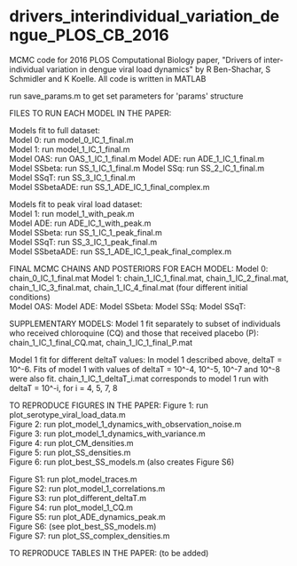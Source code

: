 # drivers_interindividual_variation_dengue_PLOS_CB_2016
MCMC code for 2016 PLOS Computational Biology paper, "Drivers of inter-individual variation in dengue viral load dynamics" by R Ben-Shachar, S Schmidler and K Koelle. 
All code is written in MATLAB

run save_params.m to get set parameters for 'params' structure                                 

FILES TO RUN EACH MODEL IN THE PAPER:                    

Models fit to full dataset:                           
Model 0:   run model_0_IC_1_final.m                           
Model 1:   run model_1_IC_1_final.m                 
Model OAS: run OAS_1_IC_1_final.m
Model ADE: run ADE_1_IC_1_final.m                            
Model SSbeta: run SS_1_IC_1_final.m
Model SSq: run SS_2_IC_1_final.m                  
Model SSqT: run SS_3_IC_1_final.m                      
Model SSbetaADE: run SS_1_ADE_IC_1_final_complex.m             

Models fit to peak viral load dataset:                            
Model 1: run model_1_with_peak.m                     
Model ADE: run ADE_IC_1_with_peak.m            
Model SSbeta: run SS_1_IC_1_peak_final.m                    
Model SSqT: run SS_3_IC_1_peak_final.m         
Model SSbetaADE: run SS_1_ADE_IC_1_peak_final_complex.m           

FINAL MCMC CHAINS AND POSTERIORS FOR EACH MODEL: 
Model 0: chain_0_IC_1_final.mat
Model 1: chain_1_IC_1_final.mat, chain_1_IC_2_final.mat, chain_1_IC_3_final.mat, chain_1_IC_4_final.mat (four different initial conditions)          
Model OAS:
Model ADE:
Model SSbeta:
Model SSq:
Model SSqT:

SUPPLEMENTARY MODELS: 
Model 1 fit separately to subset of individuals who received chloroquine (CQ) and those that received placebo (P): 
chain_1_IC_1_final_CQ.mat, chain_1_IC_1_final_P.mat
 
Model 1 fit for different deltaT values: 
In model 1 described above, deltaT = 10^-6. Fits of model 1 with values of deltaT = 10^-4, 10^-5, 10^-7 and 10^-8 were also fit. chain_1_IC_1_deltaT_i.mat corresponds to model 1 run with deltaT = 10^-i, for i = 4, 5, 7, 8

TO REPRODUCE FIGURES IN THE PAPER: 
Figure 1: run plot_serotype_viral_load_data.m            
Figure 2: run plot_model_1_dynamics_with_observation_noise.m              
Figure 3: run plot_model_1_dynamics_with_variance.m              
Figure 4: run plot_CM_densities.m                  
Figure 5: run plot_SS_densities.m                   
Figure 6: run plot_best_SS_models.m (also creates Figure S6)                

Figure S1: run plot_model_traces.m                        
Figure S2: run plot_model_1_correlations.m                             
Figure S3: run plot_different_deltaT.m                        
Figure S4: run plot_model_1_CQ.m                  
Figure S5: run plot_ADE_dynamics_peak.m                     
Figure S6: (see plot_best_SS_models.m)                
Figure S7: run plot_SS_complex_densities.m             

TO REPRODUCE TABLES IN THE PAPER: (to be added)
